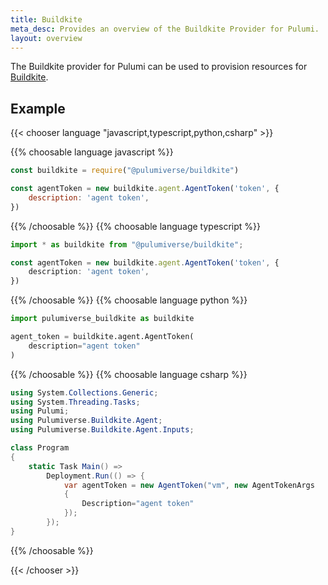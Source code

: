 ```yaml
---
title: Buildkite
meta_desc: Provides an overview of the Buildkite Provider for Pulumi.
layout: overview
---
```


The Buildkite provider for Pulumi can be used to provision resources for [Buildkite](http://buildkite.com).

## Example

{{< chooser language "javascript,typescript,python,csharp" >}}

{{% choosable language javascript %}}

```javascript
const buildkite = require("@pulumiverse/buildkite")

const agentToken = new buildkite.agent.AgentToken('token', {
    description: 'agent token',
})
```

{{% /choosable %}} {{% choosable language typescript %}}

```typescript
import * as buildkite from "@pulumiverse/buildkite";

const agentToken = new buildkite.agent.AgentToken('token', {
    description: 'agent token',
})
```

{{% /choosable %}} {{% choosable language python %}}

```python
import pulumiverse_buildkite as buildkite

agent_token = buildkite.agent.AgentToken(
    description="agent token"
)
```

{{% /choosable %}} {{% choosable language csharp %}}

```csharp
using System.Collections.Generic;
using System.Threading.Tasks;
using Pulumi;
using Pulumiverse.Buildkite.Agent;
using Pulumiverse.Buildkite.Agent.Inputs;

class Program
{
    static Task Main() =>
        Deployment.Run(() => {
            var agentToken = new AgentToken("vm", new AgentTokenArgs
            {
                Description="agent token"
            });
        });
}
```

{{% /choosable %}}

{{< /chooser >}}
